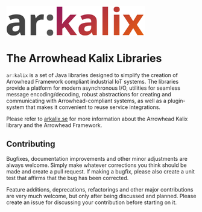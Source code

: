 ![ar:kalix](docs/logo.svg)

# The Arrowhead Kalix Libraries

`ar:kalix` is a set of Java libraries designed to simplify the creation of
Arrowhead Framework compliant industrial IoT systems. The libraries provide a
platform for modern asynchronous I/O, utilities for seamless message
encoding/decoding, robust abstractions for creating and communicating with
Arrowhead-compliant systems, as well as a plugin-system that makes it
convenient to reuse service integrations.

Please refer to [arkalix.se](https://arkalix.se) for more information about the
Arrowhead Kalix library and the Arrowhead Framework.

## Contributing

Bugfixes, documentation improvements and other minor adjustments are always
welcome. Simply make whatever corrections you think should be made and create a
pull request. If making a bugfix, please also create a unit test that affirms
that the bug has been corrected.

Feature additions, deprecations, refactorings and other major contributions are
very much welcome, but only after being discussed and planned. Please create an
issue for discussing your contribution before starting on it.
